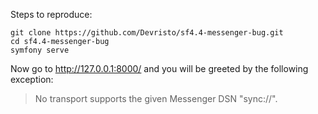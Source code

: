 Steps to reproduce:

```shell script
git clone https://github.com/Devristo/sf4.4-messenger-bug.git
cd sf4.4-messenger-bug
symfony serve
``` 

Now go to http://127.0.0.1:8000/ and you will be greeted by the following exception:

> No transport supports the given Messenger DSN "sync://".
